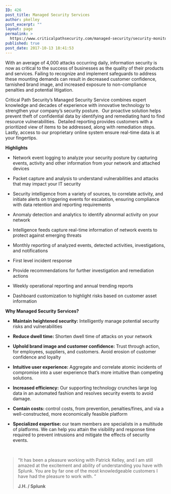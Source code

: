 ```yaml
---
ID: 426
post_title: Managed Security Services
author: pkelley
post_excerpt: ""
layout: page
permalink: >
  https://www.criticalpathsecurity.com/managed-security/security-monitoring-and-management/
published: true
post_date: 2017-10-13 18:41:53
---
```

With an average of 4,000 attacks occurring daily, information security is now as critical to the success of businesses as the quality of their products and services. Failing to recognize and implement safeguards to address these mounting demands can result in decreased customer confidence, tarnished brand image, and increased exposure to non-compliance penalties and potential litigation.

Critical Path Security’s Managed Security Service combines expert knowledge and decades of experience with innovative technology to strengthen your company’s security posture.  Our proactive solution helps prevent theft of confidential data by identifying and remediating hard to find resource vulnerabilities.  Detailed reporting provides customers with a prioritized view of items to be addressed, along with remediation steps.  Lastly, access to our proprietary online system ensure real-time data is at your fingertips.

<strong>Highlights</strong>
<ul>
 	<li>Network event logging to analyze your security posture by capturing events, activity and other information from your network and attached devices</li>
</ul>
<ul>
 	<li>Packet capture and analysis to understand vulnerabilities and attacks that may impact your IT security</li>
</ul>
<ul>
 	<li>Security intelligence from a variety of sources, to correlate activity, and initiate alerts on triggering events for escalation, ensuring compliance with data retention and reporting requirements</li>
</ul>
<ul>
 	<li>Anomaly detection and analytics to identify abnormal activity on your network</li>
</ul>
<ul>
 	<li>Intelligence feeds capture real-time information of network events to protect against emerging threats</li>
</ul>
<ul>
 	<li>Monthly reporting of analyzed events, detected activities, investigations, and notifications</li>
</ul>
<ul>
 	<li>First level incident response</li>
</ul>
<ul>
 	<li>Provide recommendations for further investigation and remediation actions</li>
</ul>
<ul>
 	<li>Weekly operational reporting and annual trending reports</li>
</ul>
<ul>
 	<li>Dashboard customization to highlight risks based on customer asset information</li>
</ul>
<strong>Why Managed Security Services?</strong>
<ul>
 	<li><b>Maintain heightened security</b><b>:</b> Intelligently manage potential security risks and vulnerabilities</li>
</ul>
<ul>
 	<li><b>Reduce dwell time</b><b>:</b> Shorten dwell time of attacks on your network</li>
</ul>
<ul>
 	<li><b>Uphold brand image and customer confidence:</b> Trust through action, for employees, suppliers, and customers. Avoid erosion of customer confidence and loyalty</li>
</ul>
<ul>
 	<li><b>Intuitive user experience:</b> Aggregate and correlate atomic incidents of compromise into a user experience that’s more intuitive than competing solutions.</li>
</ul>
<ul>
 	<li><b>Increased efficiency:</b> Our supporting technology crunches large log data in an automated fashion and resolves security events to avoid damage.</li>
</ul>
<ul>
 	<li><b>Contain costs: </b>control costs, from prevention, penalties/fines, and via a well-constructed, more economically feasible platform</li>
</ul>
<ul>
 	<li><b>Specialized expertise: </b>our team members are specialists in a multitude of platforms. We can help you attain the visibility and response time required to prevent intrusions and mitigate the effects of security events.</li>
</ul>
&nbsp;
<blockquote>“It has been a pleasure working with Patrick Kelley, and I am still amazed at the excitement and ability of understanding you have with Splunk. You are by far one of the most knowledgeable customers I have had the pleasure to work with. ”

<strong>J.H. / Splunk</strong></blockquote>